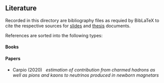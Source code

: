 ## Literature

Recorded in this directory are bibliography files as requied by BibLaTeX to cite the respective
sources for [slides](https://github.com/frtzzzzz/bachelor/tree/main/slides) and [thesis](https://github.com/frtzzzzz/bachelor/tree/main/thesis) documents. 

References are sorted into the following types:

#### Books

#### Papers

- Carpio (2020) &nbsp; *estimation of contribution from charmed hadrons as well as pions and kaons to neutrinos produced in newborn magnetars*
